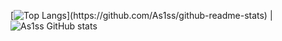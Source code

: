 [![Top Langs](https://github-readme-stats-beryl-nu-33.vercel.app/api/top-langs?username=As1ss&layout=compact&theme=synthwave&card_width="900px")](https://github.com/As1ss/github-readme-stats) 
|
![As1ss GitHub stats](https://github-readme-stats.vercel.app/api?username=As1ss&count_private=true&theme=synthwave)


